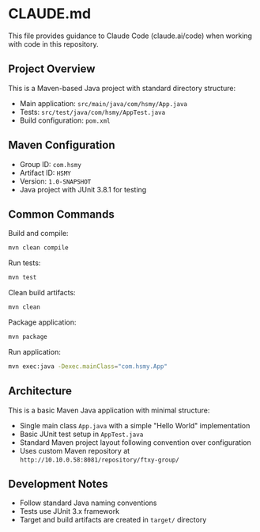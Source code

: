 # CLAUDE.md

This file provides guidance to Claude Code (claude.ai/code) when working with code in this repository.

## Project Overview
This is a Maven-based Java project with standard directory structure:
- Main application: `src/main/java/com/hsmy/App.java`
- Tests: `src/test/java/com/hsmy/AppTest.java`
- Build configuration: `pom.xml`

## Maven Configuration
- Group ID: `com.hsmy`
- Artifact ID: `HSMY`
- Version: `1.0-SNAPSHOT`
- Java project with JUnit 3.8.1 for testing

## Common Commands
Build and compile:
```bash
mvn clean compile
```

Run tests:
```bash
mvn test
```

Clean build artifacts:
```bash
mvn clean
```

Package application:
```bash
mvn package
```

Run application:
```bash
mvn exec:java -Dexec.mainClass="com.hsmy.App"
```

## Architecture
This is a basic Maven Java application with minimal structure:
- Single main class `App.java` with a simple "Hello World" implementation
- Basic JUnit test setup in `AppTest.java`
- Standard Maven project layout following convention over configuration
- Uses custom Maven repository at `http://10.10.0.58:8081/repository/ftxy-group/`

## Development Notes
- Follow standard Java naming conventions
- Tests use JUnit 3.x framework
- Target and build artifacts are created in `target/` directory